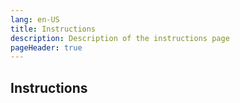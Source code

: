 ```yaml
---
lang: en-US
title: Instructions
description: Description of the instructions page
pageHeader: true
---
```


## Instructions